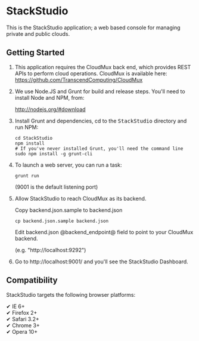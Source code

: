 StackStudio
===========

This is the StackStudio application; a web based console for managing
private and public clouds.

Getting Started
---------------

1. This application requires the CloudMux back end, which provides REST APIs to perform cloud operations.  CloudMux is available here: https://github.com/TranscendComputing/CloudMux

2. We use Node.JS and Grunt for build and release steps.  You'll need to install Node and NPM, from:

    http://nodejs.org/#download

3. Install Grunt and dependencies, cd to the <tt>StackStudio</tt> directory and run NPM:

    ```
    cd StackStudio
    npm install
    # If you've never installed Grunt, you'll need the command line
    sudo npm install -g grunt-cli
    ```

4. To launch a web server, you can run a task:

    ```
    grunt run
    ```

    (9001 is the default listening port)

6. Allow StackStudio to reach CloudMux as its backend.

	Copy backend.json.sample to backend.json

    ```
	cp backend.json.sample backend.json
    ```

	Edit backend.json @backend_endpoint@ field to point to your CloudMux backend.

	(e.g. "http://localhost:9292")

5. Go to http://localhost:9001/ and you'll see the StackStudio Dashboard.

Compatibility
-------------

StackStudio targets the following browser platforms:

✔ IE 6+  
✔ Firefox 2+  
✔ Safari 3.2+  
✔ Chrome 3+  
✔ Opera 10+  


